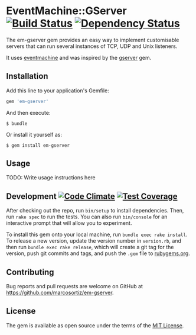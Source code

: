 # EventMachine::GServer [![Build Status](https://travis-ci.org/marcosortiz/em-gserver.svg?branch=dev)](https://travis-ci.org/marcosortiz/em-gserver) [![Dependency Status](https://gemnasium.com/badges/github.com/marcosortiz/em-gserver.svg)](https://gemnasium.com/github.com/marcosortiz/em-gserver)

The em-gserver gem provides an easy way to implement customisable servers that can run several instances of TCP, UDP and Unix listeners.

It uses [eventmachine](https://github.com/eventmachine/eventmachine) and was inspired by the [gserver](https://github.com/ruby/gserver) gem.

## Installation

Add this line to your application's Gemfile:

```ruby
gem 'em-gserver'
```

And then execute:

    $ bundle

Or install it yourself as:

    $ gem install em-gserver

## Usage

TODO: Write usage instructions here

## Development [![Code Climate](https://codeclimate.com/github/marcosortiz/em-gserver/badges/gpa.svg)](https://codeclimate.com/github/marcosortiz/em-gserver) [![Test Coverage](https://codeclimate.com/github/marcosortiz/em-gserver/badges/coverage.svg)](https://codeclimate.com/github/marcosortiz/em-gserver/coverage)

After checking out the repo, run `bin/setup` to install dependencies. Then, run `rake spec` to run the tests. You can also run `bin/console` for an interactive prompt that will allow you to experiment.

To install this gem onto your local machine, run `bundle exec rake install`. To release a new version, update the version number in `version.rb`, and then run `bundle exec rake release`, which will create a git tag for the version, push git commits and tags, and push the `.gem` file to [rubygems.org](https://rubygems.org).

## Contributing

Bug reports and pull requests are welcome on GitHub at https://github.com/marcosortiz/em-gserver.


## License

The gem is available as open source under the terms of the [MIT License](http://opensource.org/licenses/MIT).
